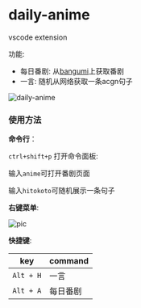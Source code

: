 # daily-anime 

vscode extension

功能:
* 每日番剧: 从[bangumi](https://bgm.tv/)上获取番剧
* 一言: 随机从网络获取一条acgn句子

![daily-anime](https://i.loli.net/2019/02/20/5c6cec88e2d41.png)

### 使用方法

**命令行**：

`ctrl+shift+p` 打开命令面板:

输入`anime`可打开番剧页面

输入`hitokoto`可随机展示一条句子

**右键菜单**:

![pic](https://i.loli.net/2019/02/20/5c6cec7751703.png)


**快捷键**:

|key|command|
|------|------|
|`Alt + H`|一言|
|`Alt + A`|每日番剧|

